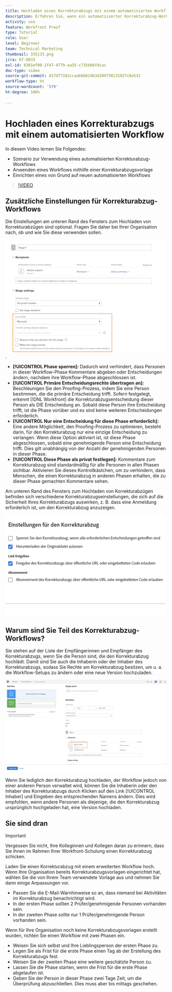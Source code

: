 ```yaml
---
title: Hochladen eines Korrekturabzugs mit einem automatisierten Workflow
description: Erfahren Sie, wann ein automatisierter Korrekturabzug-Workflow verwendet werden sollte, wie ein Workflow mit einer Korrekturabzugsvorlage angewendet werden kann und wie ein automatisierter Workflow von Grund auf neu eingerichtet wird.
activity: use
feature: Workfront Proof
type: Tutorial
role: User
level: Beginner
team: Technical Marketing
thumbnail: 335133.png
jira: KT-8833
exl-id: 8301ef00-1f47-4779-aa35-c735b66fdcac
doc-type: video
source-git-commit: d17df7162ccaab6b62db34209f50131927c0a532
workflow-type: ht
source-wordcount: '579'
ht-degree: 100%

---
```


# Hochladen eines Korrekturabzugs mit einem automatisierten Workflow

In diesem Video lernen Sie Folgendes:

* Szenario zur Verwendung eines automatisierten Korrekturabzug-Workflows
* Anwenden eines Workflows mithilfe einer Korrekturabzugsvorlage
* Einrichten eines von Grund auf neuen automatisierten Workflows

>[!VIDEO](https://video.tv.adobe.com/v/3453020/?quality=12&learn=on&enablevpops&captions=ger)



## Zusätzliche Einstellungen für Korrekturabzug-Workflows

Die Einstellungen am unteren Rand des Fensters zum Hochladen von Korrekturabzügen sind optional. Fragen Sie daher bei Ihrer Organisation nach, ob und wie Sie diese verwenden sollen.

![Ein Bild des Fensters [!UICONTROL Neuer Korrekturabzug] mit hervorgehobenen [!UICONTROL Abschnitts-Einstellungen]](assets/additional-proof-workflow-settings.png).

* **[!UICONTROL Phase sperren]:** Dadurch wird verhindert, dass Personen in dieser Workflow-Phase Kommentare abgeben oder Entscheidungen ändern, nachdem ihre Workflow-Phase abgeschlossen ist.
* **[!UICONTROL Primäre Entscheidungsrechte übertragen an]:** Beschleunigen Sie den Proofing-Prozess, indem Sie eine Person bestimmen, die die primäre Entscheidung trifft. Sofern festgelegt, erkennt [!DNL Workfront] die Korrekturabzugsentscheidung dieser Person als DIE Entscheidung an. Sobald diese Person ihre Entscheidung trifft, ist die Phase vorüber und es sind keine weiteren Entscheidungen erforderlich.
* **[!UICONTROL Nur eine Entscheidung für diese Phase erforderlich]:** Eine andere Möglichkeit, den Proofing-Prozess zu optimieren, besteht darin, für den Korrekturabzug nur eine einzige Entscheidung zu verlangen. Wenn diese Option aktiviert ist, ist diese Phase abgeschlossen, sobald eine genehmigende Person eine Entscheidung trifft. Dies gilt unabhängig von der Anzahl der genehmigenden Personen in dieser Phase.
* **[!UICONTROL Diese Phase als privat festlegen]:** Kommentare zum Korrekturabzug sind standardmäßig für alle Personen in allen Phasen sichtbar. Aktivieren Sie dieses Kontrollkästchen, um zu verhindern, dass Menschen, die einen Korrekturabzug in anderen Phasen erhalten, die zu dieser Phase gemachten Kommentare sehen.

Am unteren Rand des Fensters zum Hochladen von Korrekturabzügen befinden sich verschiedene Korrekturabzugseinstellungen, die sich auf die Sicherheit Ihres Korrekturabzugs auswirken, z. B. dass eine Anmeldung erforderlich ist, um den Korrekturabzug anzuzeigen.

<!--
Learn more about these in the Proof settings section of the Configure a proof article.
-->

![Ein Bild des Abschnitts [!UICONTROL Korrekturabzugseinstellungen] im Fenster zum Hochladen von Korrekturabzügen.](assets/additional-proof-workflow-settings-2.png)

<!--
### Learn more
* Automated workflow overview
* Automated workflow stages overview
-->

<!--
### Guides
* Plan an advanced workflow worksheet
-->

## Warum sind Sie Teil des Korrekturabzug-Workflows?

Sie stehen auf der Liste der Empfängerinnen und Empfänger des Korrekturabzugs, wenn Sie die Person sind, die den Korrekturabzug hochlädt. Damit sind Sie auch die Inhaberin oder der Inhaber des Korrekturabzugs, sodass Sie Rechte am Korrekturabzug besitzen, um u. a. die Workflow-Setups zu ändern oder eine neue Version hochzuladen.

![Ein Bild des Fensters zum Hochladen von Korrekturabzügen, in dem die Inhaberin des Korrekturabzugs in der Empfängerliste hervorgehoben ist.](assets/proof-owner.png)

Wenn Sie lediglich den Korrekturabzug hochladen, der Workflow jedoch von einer anderen Person verwaltet wird, können Sie die Inhaberin oder den Inhaber des Korrekturabzugs durch Klicken auf den Link [!UICONTROL Inhaber] und Eingeben des entsprechenden Namens ändern. Dies wird empfohlen, wenn andere Personen als diejenige, die den Korrekturabzug ursprünglich hochgeladen hat, eine Version hochladen.

## Sie sind dran

>[!IMPORTANT]
>
>Vergessen Sie nicht, Ihre Kolleginnen und Kollegen daran zu erinnern, dass Sie ihnen im Rahmen Ihrer Workfront-Schulung einen Korrekturabzug schicken.


Laden Sie einen Korrekturabzug mit einem erweiterten Workflow hoch. Wenn Ihre Organisation bereits Korrekturabzugsvorlagen eingerichtet hat, wählen Sie die von Ihrem Team verwendete Vorlage aus und nehmen Sie dann einige Anpassungen vor.

* Passen Sie die E-Mail-Warnhinweise so an, dass niemand bei Aktivitäten im Korrekturabzug benachrichtigt wird.
* In der ersten Phase sollten 2 Prüfer/genehmigende Personen vorhanden sein.
* In der zweiten Phase sollte nur 1 Prüfer/genehmigende Person vorhanden sein.

Wenn für Ihre Organisation noch keine Korrekturabzugsvorlagen erstellt wurden, richten Sie einen Workflow mit zwei Phasen ein.

* Weisen Sie sich selbst und Ihre Lieblingsperson der ersten Phase zu.
* Legen Sie als Frist für die erste Phase einen Tag ab der Erstellung des Korrekturabzugs fest.
* Weisen Sie der zweiten Phase eine weitere geschätzte Person zu.
* Lassen Sie die Phase starten, wenn die Frist für die erste Phase abgelaufen ist.
* Geben Sie der Person in dieser Phase zwei Tage Zeit, um die Überprüfung abzuschließen. Dies muss aber bis mittags geschehen.



